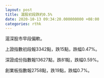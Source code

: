 ```yaml
---
layout: post
title: 滬股初段跌約0.5%
date: 2020-10-13 09:34:20.000000000 +08:00
categories: rthk
---
```


滬深股市早段偏軟。

上證指數初段報3342點，跌15點，跌幅0.47%。

深證成份指數報13627點，跌81點，跌幅0.59%。

創業板指數報2758點，跌19點，跌幅0.7%。

